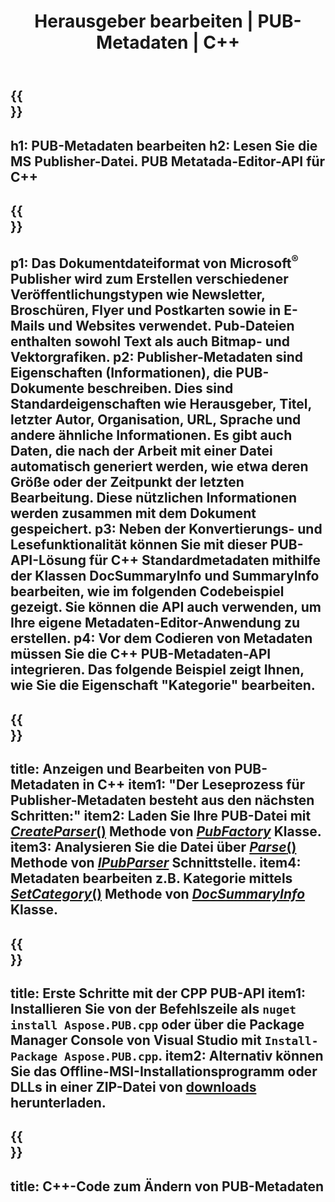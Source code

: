﻿---
translation: true
template: /_templates/metadata-cpp.md
title: Herausgeber bearbeiten | PUB-Metadaten | C++
description: Lies Publisher-Metadaten mit der PUB C++ API-Lösung. Die lokale C++-API ermöglicht Ihnen den Zugriff auf die SummaryInfo- und DocSummaryInfo-Eigenschaften.
url: /cpp/metadata/pub/
metakeywords: Pub-Metadaten bearbeiten, Pub-Datei-Metadaten, Herausgeber-Metadaten-Editor, Pub-Datei-Metadaten lesen, Pub-Metadaten lesen
family: pub
platformtag: cpp
feature: metadata
aliases: /cpp/metadaten/
---

{{<section banner>}}
---
h1: PUB-Metadaten bearbeiten
h2: Lesen Sie die MS Publisher-Datei. PUB Metatada-Editor-API für C++
---

{{<section overview>}}
---
p1: Das Dokumentdateiformat von Microsoft<sup>®</sup> Publisher wird zum Erstellen verschiedener Veröffentlichungstypen wie Newsletter, Broschüren, Flyer und Postkarten sowie in E-Mails und Websites verwendet. Pub-Dateien enthalten sowohl Text als auch Bitmap- und Vektorgrafiken.
p2: Publisher-Metadaten sind Eigenschaften (Informationen), die PUB-Dokumente beschreiben. Dies sind Standardeigenschaften wie Herausgeber, Titel, letzter Autor, Organisation, URL, Sprache und andere ähnliche Informationen. Es gibt auch Daten, die nach der Arbeit mit einer Datei automatisch generiert werden, wie etwa deren Größe oder der Zeitpunkt der letzten Bearbeitung. Diese nützlichen Informationen werden zusammen mit dem Dokument gespeichert.
p3: Neben der Konvertierungs- und Lesefunktionalität können Sie mit dieser PUB-API-Lösung für C++ Standardmetadaten mithilfe der Klassen DocSummaryInfo und SummaryInfo bearbeiten, wie im folgenden Codebeispiel gezeigt. Sie können die API auch verwenden, um Ihre eigene Metadaten-Editor-Anwendung zu erstellen.
p4: Vor dem Codieren von Metadaten müssen Sie die C++ PUB-Metadaten-API integrieren. Das folgende Beispiel zeigt Ihnen, wie Sie die Eigenschaft "Kategorie" bearbeiten.
---

{{<section feature1>}}
---
title: Anzeigen und Bearbeiten von PUB-Metadaten in C++
item1: "Der Leseprozess für Publisher-Metadaten besteht aus den nächsten Schritten:"
item2: Laden Sie Ihre PUB-Datei mit [*CreateParser*()](https://reference.aspose.com/pub/cpp/class/aspose.pub.pub_factory#a88c04c4c35d45ee8febc7e1554d03c4b) Methode von [*PubFactory*](https://reference.aspose.com/pub/cpp/class/aspose.pub.pub_factory) Klasse.
item3: Analysieren Sie die Datei über [*Parse*()](https://reference.aspose.com/pub/cpp/class/aspose.pub.i_pub_parser#ae9fc7043f382a5b4a7b694f0fe477915) Methode von [*IPubParser*](https://reference.aspose.com/pub/cpp/class/aspose.pub.i_pub_parser) Schnittstelle.
item4: Metadaten bearbeiten z.B. Kategorie mittels [*SetCategory*()](https://reference.aspose.com/pub/cpp/class/aspose.pub.doc_summary_info#a2e023fe8e8ecd0bf03bb6c9d561f8fec) Methode von [*DocSummaryInfo*](https://reference.aspose.com/pub/cpp/class/aspose.pub.doc_summary_info) Klasse.
---

{{<section feature2>}}
---
title: Erste Schritte mit der CPP PUB-API
item1: Installieren Sie von der Befehlszeile als ```nuget install Aspose.PUB.cpp``` oder über die Package Manager Console von Visual Studio mit ```Install-Package Aspose.PUB.cpp```.
item2: Alternativ können Sie das Offline-MSI-Installationsprogramm oder DLLs in einer ZIP-Datei von [downloads](https://releases.aspose.com/pub/cpp/) herunterladen.
---

{{<section codeexample>}}
---
title: C++-Code zum Ändern von PUB-Metadaten
---
